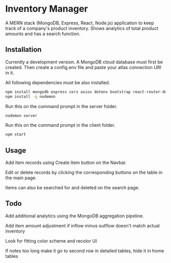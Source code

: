 <h1>Inventory Manager</h1>

A MERN stack (MongoDB, Express, React, Node.js) application to keep track of a company's product inventory. Shows analytics of total product amounts and has a search function.

## Installation

Currently a development version. A MongoDB cloud database must first be created. Then create a config.env file and paste your atlas connection URI in it.

All following dependencies must be also installed.
```bash
npm install mongodb express cors axios dotenv bootstrap react-router-dom
npm install -g nodemon
```

Run this on the command prompt in the server folder.
```bash
nodemon server
```

Run this on the command prompt in the client folder. 

```bash
npm start
```
## Usage
Add item records using Create Item button on the Navbar.

Edit or delete records by clicking the corresponding buttons on the table in the main page. 

Items can also be searched for and deleted on the search page. 

## Todo

Add additional analytics using the MongoDB aggregation pipeline.

Add item amount adjustment if inflow minus outflow doesn't match actual inventory

Look for fitting color scheme and recolor UI

If notes too long make it go to second row in detailed tables, hide it in home tables